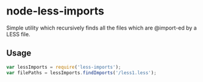 # node-less-imports
Simple utility which recursively finds all the files which are @import-ed by a LESS file.

## Usage
``` javascript
var lessImports = require('less-imports');
var filePaths = lessImports.findImports('/less1.less');
```
